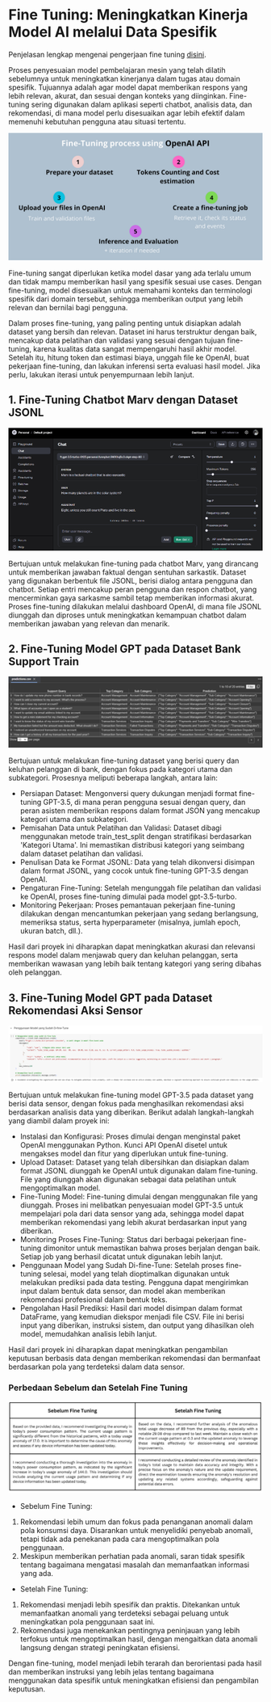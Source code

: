 # Fine Tuning: Meningkatkan Kinerja Model AI melalui Data Spesifik
Penjelasan lengkap mengenai pengerjaan fine tuning [disini](https://github.com/barbuscanian/telkom-internship/blob/main/Comparative%20Study%20Mengenai%20Fine%20Tuning.pdf).


Proses penyesuaian model pembelajaran mesin yang telah dilatih sebelumnya untuk meningkatkan kinerjanya dalam tugas atau domain spesifik. Tujuannya adalah agar model dapat memberikan respons yang lebih relevan, akurat, dan sesuai dengan konteks yang diinginkan. Fine-tuning sering digunakan dalam aplikasi seperti chatbot, analisis data, dan rekomendasi, di mana model perlu disesuaikan agar lebih efektif dalam memenuhi kebutuhan pengguna atau situasi tertentu.

![alt text](https://github.com/barbuscanian/telkom-internship/blob/main/img/Fine%20Tuning%20Process.png?raw=true) 

Fine-tuning sangat diperlukan ketika model dasar yang ada terlalu umum dan tidak mampu memberikan hasil yang spesifik sesuai use cases. Dengan fine-tuning, model disesuaikan untuk memahami konteks dan terminologi spesifik dari domain tersebut, sehingga memberikan output yang lebih relevan dan bernilai bagi pengguna.

Dalam proses fine-tuning, yang paling penting untuk disiapkan adalah dataset yang bersih dan relevan. Dataset ini harus terstruktur dengan baik, mencakup data pelatihan dan validasi yang sesuai dengan tujuan fine-tuning, karena kualitas data sangat mempengaruhi hasil akhir model. Setelah itu, hitung token dan estimasi biaya, unggah file ke OpenAI, buat pekerjaan fine-tuning, dan lakukan inferensi serta evaluasi hasil model. Jika perlu, lakukan iterasi untuk penyempurnaan lebih lanjut.

## 1. Fine-Tuning Chatbot Marv dengan Dataset JSONL
![alt text](https://github.com/barbuscanian/telkom-internship/blob/main/img/(1).png?raw=true) 

Bertujuan untuk melakukan fine-tuning pada chatbot Marv, yang dirancang untuk memberikan jawaban faktual dengan sentuhan sarkastik. Dataset yang digunakan berbentuk file JSONL, berisi dialog antara pengguna dan chatbot. Setiap entri mencakup peran pengguna dan respon chatbot, yang mencerminkan gaya sarkasme sambil tetap memberikan informasi akurat. Proses fine-tuning dilakukan melalui dashboard OpenAI, di mana file JSONL diunggah dan diproses untuk meningkatkan kemampuan chatbot dalam memberikan jawaban yang relevan dan menarik.

## 2. Fine-Tuning Model GPT pada Dataset Bank Support Train
![alt text](https://github.com/barbuscanian/telkom-internship/blob/main/img/(2).png?raw=true) 

Bertujuan untuk melakukan fine-tuning dataset yang berisi query dan keluhan pelanggan di bank, dengan fokus pada kategori utama dan subkategori. Prosesnya meliputi beberapa langkah, antara lain:
* Persiapan Dataset: Mengonversi query dukungan menjadi format fine-tuning GPT-3.5, di mana peran pengguna sesuai dengan query, dan peran asisten memberikan respons dalam format JSON yang mencakup kategori utama dan subkategori.
* Pemisahan Data untuk Pelatihan dan Validasi: Dataset dibagi menggunakan metode train_test_split dengan stratifikasi berdasarkan 'Kategori Utama'. Ini memastikan distribusi kategori yang seimbang dalam dataset pelatihan dan validasi.
* Penulisan Data ke Format JSONL: Data yang telah dikonversi disimpan dalam format JSONL, yang cocok untuk fine-tuning GPT-3.5 dengan OpenAI.
* Pengaturan Fine-Tuning: Setelah mengunggah file pelatihan dan validasi ke OpenAI, proses fine-tuning dimulai pada model gpt-3.5-turbo.
* Monitoring Pekerjaan: Proses pemantauan pekerjaan fine-tuning dilakukan dengan mencantumkan pekerjaan yang sedang berlangsung, memeriksa status, serta hyperparameter (misalnya, jumlah epoch, ukuran batch, dll.).

Hasil dari proyek ini diharapkan dapat meningkatkan akurasi dan relevansi respons model dalam menjawab query dan keluhan pelanggan, serta memberikan wawasan yang lebih baik tentang kategori yang sering dibahas oleh pelanggan.

## 3. Fine-Tuning Model GPT pada Dataset Rekomendasi Aksi Sensor
![alt text](https://github.com/barbuscanian/telkom-internship/blob/main/img/(3)1.png?raw=true) 

Bertujuan untuk melakukan fine-tuning model GPT-3.5 pada dataset yang berisi data sensor, dengan fokus pada menghasilkan rekomendasi aksi berdasarkan analisis data yang diberikan. Berikut adalah langkah-langkah yang diambil dalam proyek ini:
*	Instalasi dan Konfigurasi: Proses dimulai dengan menginstal paket OpenAI menggunakan Python. Kunci API OpenAI disetel untuk mengakses model dan fitur yang diperlukan untuk fine-tuning.
*	Upload Dataset: Dataset yang telah dibersihkan dan disiapkan dalam format JSONL diunggah ke OpenAI untuk digunakan dalam fine-tuning. File yang diunggah akan digunakan sebagai data pelatihan untuk mengoptimalkan model.
*	Fine-Tuning Model: Fine-tuning dimulai dengan menggunakan file yang diunggah. Proses ini melibatkan penyesuaian model GPT-3.5 untuk mempelajari pola dari data sensor yang ada, sehingga model dapat memberikan rekomendasi yang lebih akurat berdasarkan input yang diberikan.
*	Monitoring Proses Fine-Tuning: Status dari berbagai pekerjaan fine-tuning dimonitor untuk memastikan bahwa proses berjalan dengan baik. Setiap job yang berhasil dicatat untuk digunakan lebih lanjut.
*	Penggunaan Model yang Sudah Di-fine-Tune: Setelah proses fine-tuning selesai, model yang telah dioptimalkan digunakan untuk melakukan prediksi pada data testing. Pengguna dapat mengirimkan input dalam bentuk data sensor, dan model akan memberikan rekomendasi profesional dalam bentuk teks.
*	Pengolahan Hasil Prediksi: Hasil dari model disimpan dalam format DataFrame, yang kemudian diekspor menjadi file CSV. File ini berisi input yang diberikan, instruksi sistem, dan output yang dihasilkan oleh model, memudahkan analisis lebih lanjut.

Hasil dari proyek ini diharapkan dapat meningkatkan pengambilan keputusan berbasis data dengan memberikan rekomendasi dan bermanfaat berdasarkan pola yang terdeteksi dalam data sensor.

### Perbedaan Sebelum dan Setelah Fine Tuning
![alt text](https://github.com/barbuscanian/telkom-internship/blob/main/img/(3).jpg?raw=true) 

* Sebelum Fine Tuning:
1. Rekomendasi lebih umum dan fokus pada penanganan anomali dalam pola konsumsi daya. Disarankan untuk menyelidiki penyebab anomali, tetapi tidak ada penekanan pada cara mengoptimalkan pola penggunaan.
2.	Meskipun memberikan perhatian pada anomali, saran tidak spesifik tentang bagaimana mengatasi masalah dan memanfaatkan informasi yang ada.

* Setelah Fine Tuning:
1.	Rekomendasi menjadi lebih spesifik dan praktis. Ditekankan untuk memanfaatkan anomali yang terdeteksi sebagai peluang untuk meningkatkan pola penggunaan saat ini.
2.	Rekomendasi juga menekankan pentingnya peninjauan yang lebih terfokus untuk mengoptimalkan hasil, dengan mengaitkan data anomali langsung dengan strategi peningkatan efisiensi.

Dengan fine-tuning, model menjadi lebih terarah dan berorientasi pada hasil dan memberikan instruksi yang lebih jelas tentang bagaimana menggunakan data spesifik untuk meningkatkan efisiensi dan pengambilan keputusan.
